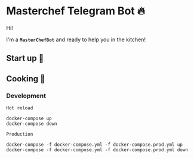 # Masterchef Telegram Bot :fire:

Hi!

I'm a **`MasterChefBot`** and ready to help you in the kitchen!

## Start up :rocket:

## Cooking :pizza:

### Development
`Hot reload`
```
docker-compose up
docker-compose down
```
`Production`
```
docker-compose -f docker-compose.yml -f docker-compose.prod.yml up
docker-compose -f docker-compose.yml -f docker-compose.prod.yml down
```